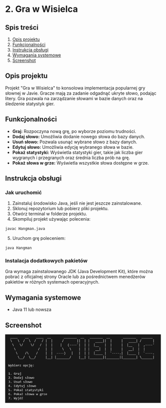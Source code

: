 # 2. Gra w Wisielca

## Spis treści
1. [Opis projektu](#opis-projektu)
2. [Funkcjonalności](#funkcjonalności)
3. [Instrukcja obsługi](#instrukcja-obługi)
4. [Wymagania systemowe](#wymagania-systemowe)
5. [Screenshot](#screenshot)

## Opis projektu
Projekt "Gra w Wisielca" to konsolowa implementacja popularnej gry słownej w Javie. Gracze mają za zadanie odgadnąć ukryte słowo, podając litery. Gra pozwala na zarządzanie słowami w bazie danych oraz na śledzenie statystyk gier.

## Funkcjonalności
- **Graj:** Rozpoczyna nową grę, po wyborze poziomu trudności.
- **Dodaj słowo:** Umożliwia dodanie nowego słowa do bazy danych.
- **Usuń słowo:** Pozwala usunąć wybrane słowo z bazy danych.
- **Edytuj słowo:** Umożliwia edycję wybranego słowa w bazie.
- **Pokaż statystyki:** Wyświetla statystyki gier, takie jak liczba gier wygranych i przegranych oraz średnia liczba prób na grę.
- **Pokaż słowa w grze:** Wyświetla wszystkie słowa dostępne w grze.

## Instrukcja obsługi
### Jak uruchomić
1. Zainstaluj środowisko Java, jeśli nie jest jeszcze zainstalowane.
2. Sklonuj repozytorium lub pobierz pliki projektu.
3. Otwórz terminal w folderze projektu.
4. Skompiluj projekt używając polecenia:
```bash
javac Hangman.java
```
5. Uruchom grę poleceniem:
```bash
java Hangman
```

### Instalacja dodatkowych pakietów
Gra wymaga zainstalowanego JDK (Java Development Kit), które można pobrać z oficjalnej strony Oracle lub za pośrednictwem menedżerów pakietów w różnych systemach operacyjnych.

## Wymagania systemowe
- Java 11 lub nowsza

## Screenshot
![Screenshot z gry](images/game-screen.png)